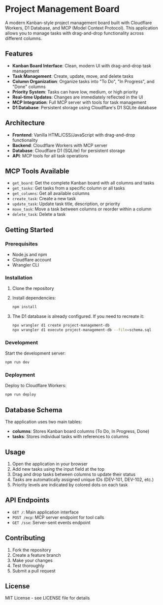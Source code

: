 # Project Management Board

A modern Kanban-style project management board built with Cloudflare Workers, D1 Database, and MCP (Model Context Protocol). This application allows you to manage tasks with drag-and-drop functionality across different columns.

## Features

- **Kanban Board Interface**: Clean, modern UI with drag-and-drop task management
- **Task Management**: Create, update, move, and delete tasks
- **Column Organization**: Organize tasks into "To Do", "In Progress", and "Done" columns
- **Priority System**: Tasks can have low, medium, or high priority
- **Real-time Updates**: Changes are immediately reflected in the UI
- **MCP Integration**: Full MCP server with tools for task management
- **D1 Database**: Persistent storage using Cloudflare's D1 SQLite database

## Architecture

- **Frontend**: Vanilla HTML/CSS/JavaScript with drag-and-drop functionality
- **Backend**: Cloudflare Workers with MCP server
- **Database**: Cloudflare D1 (SQLite) for persistent storage
- **API**: MCP tools for all task operations

## MCP Tools Available

- `get_board`: Get the complete Kanban board with all columns and tasks
- `get_tasks`: Get tasks from a specific column or all tasks
- `get_columns`: Get all available columns
- `create_task`: Create a new task
- `update_task`: Update task title, description, or priority
- `move_task`: Move a task between columns or reorder within a column
- `delete_task`: Delete a task

## Getting Started

### Prerequisites

- Node.js and npm
- Cloudflare account
- Wrangler CLI

### Installation

1. Clone the repository
2. Install dependencies:
   ```bash
   npm install
   ```

3. The D1 database is already configured. If you need to recreate it:
   ```bash
   npx wrangler d1 create project-management-db
   npx wrangler d1 execute project-management-db --file=schema.sql
   ```

### Development

Start the development server:
```bash
npm run dev
```

### Deployment

Deploy to Cloudflare Workers:
```bash
npm run deploy
```

## Database Schema

The application uses two main tables:

- **columns**: Stores Kanban board columns (To Do, In Progress, Done)
- **tasks**: Stores individual tasks with references to columns

## Usage

1. Open the application in your browser
2. Add new tasks using the input field at the top
3. Drag and drop tasks between columns to update their status
4. Tasks are automatically assigned unique IDs (DEV-101, DEV-102, etc.)
5. Priority levels are indicated by colored dots on each task

## API Endpoints

- `GET /`: Main application interface
- `POST /mcp`: MCP server endpoint for tool calls
- `GET /sse`: Server-sent events endpoint

## Contributing

1. Fork the repository
2. Create a feature branch
3. Make your changes
4. Test thoroughly
5. Submit a pull request

## License

MIT License - see LICENSE file for details